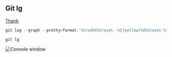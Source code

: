 ## Git lg
[Thank](https://coderwall.com/p/euwpig/a-better-git-log)
``` js
git log --graph --pretty=format:'%Cred%h%Creset -%C(yellow)%d%Creset %s %Cgreen(%cr) %C(bold blue)<%an>%Creset' --abbrev-commit
```
```
git lg
```
![Console window](https://i.imgur.com/tSgaU.jpg)